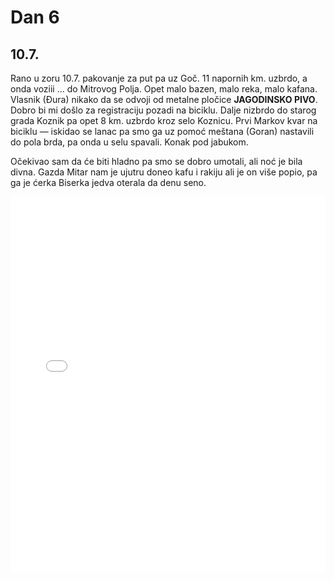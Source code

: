 # Dan 6

## 10.7.

Rano u zoru 10.7. pakovanje za put pa uz Goč. 11 napornih km. uzbrdo, a onda voziii ... do Mitrovog Polja. Opet malo bazen, malo reka, malo kafana. Vlasnik (Đura) nikako da se odvoji od metalne pločice **JAGODINSKO PIVO**. Dobro bi mi došlo za registraciju pozadi na biciklu. Dalje nizbrdo do starog grada Koznik pa opet 8 km. uzbrdo kroz selo Koznicu. Prvi Markov kvar na biciklu — iskidao se lanac pa smo ga uz pomoć meštana (Goran) nastavili do pola brda, pa onda u selu spavali. Konak pod jabukom.

Očekivao sam da će biti hladno pa smo se dobro umotali, ali noć je bila divna. Gazda Mitar nam je ujutru doneo kafu i rakiju ali je on više popio, pa ga je ćerka Biserka jedva oterala da denu seno.

<iframe width="100%" height="600px" frameborder="0" allowfullscreen src="//umap.openstreetmap.fr/en/map/bajsom-po-srbiji_570086?scaleControl=true&miniMap=false&scrollWheelZoom=false&zoomControl=true&allowEdit=false&moreControl=true&searchControl=false&tilelayersControl=null&embedControl=false&datalayersControl=null&onLoadPanel=undefined&captionBar=false&fullscreenControl=true&locateControl=false&editinosmControl=false&datalayers=1627184#11/43.5317/20.9052"></iframe>
